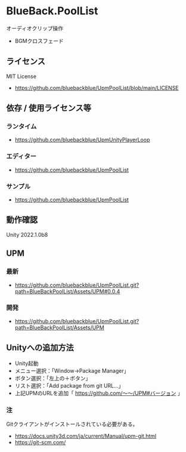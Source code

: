 # BlueBack.PoolList
オーディオクリップ操作
* BGMクロスフェード

## ライセンス
MIT License
* https://github.com/bluebackblue/UpmPoolList/blob/main/LICENSE

## 依存 / 使用ライセンス等
### ランタイム
* https://github.com/bluebackblue/UpmUnityPlayerLoop
### エディター
* https://github.com/bluebackblue/UpmPoolList
### サンプル
* https://github.com/bluebackblue/UpmPoolList

## 動作確認
Unity 2022.1.0b8

## UPM
### 最新
* https://github.com/bluebackblue/UpmPoolList.git?path=BlueBackPoolList/Assets/UPM#0.0.4
### 開発
* https://github.com/bluebackblue/UpmPoolList.git?path=BlueBackPoolList/Assets/UPM

## Unityへの追加方法
* Unity起動
* メニュー選択：「Window->Package Manager」
* ボタン選択：「左上の＋ボタン」
* リスト選択：「Add package from git URL...」
* 上記UPMのURLを追加「 https://github.com/～～/UPM#バージョン 」
### 注
Gitクライアントがインストールされている必要がある。
* https://docs.unity3d.com/ja/current/Manual/upm-git.html
* https://git-scm.com/


